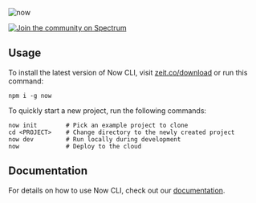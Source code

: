 ![now](https://assets.zeit.co/image/upload/v1542240976/repositories/now-cli/now-cli-repo-banner-v3.png)

[![Join the community on Spectrum](https://withspectrum.github.io/badge/badge.svg)](https://spectrum.chat/zeit)

## Usage

To install the latest version of Now CLI, visit [zeit.co/download](https://zeit.co/download) or run this command:

```
npm i -g now
```

To quickly start a new project, run the following commands:

```
now init        # Pick an example project to clone
cd <PROJECT>    # Change directory to the newly created project
now dev         # Run locally during development
now             # Deploy to the cloud
```

## Documentation

For details on how to use Now CLI, check out our [documentation](https://zeit.co/docs).
